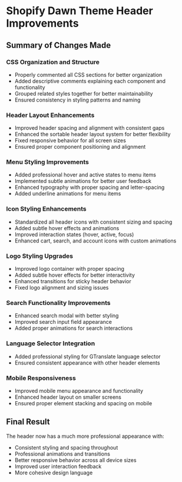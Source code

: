 # Shopify Dawn Theme Header Improvements

## Summary of Changes Made

### CSS Organization and Structure
- Properly commented all CSS sections for better organization
- Added descriptive comments explaining each component and functionality
- Grouped related styles together for better maintainability
- Ensured consistency in styling patterns and naming

### Header Layout Enhancements
- Improved header spacing and alignment with consistent gaps
- Enhanced the sortable header layout system for better flexibility
- Fixed responsive behavior for all screen sizes
- Ensured proper component positioning and alignment

### Menu Styling Improvements
- Added professional hover and active states to menu items
- Implemented subtle animations for better user feedback
- Enhanced typography with proper spacing and letter-spacing
- Added underline animations for menu items

### Icon Styling Enhancements
- Standardized all header icons with consistent sizing and spacing
- Added subtle hover effects and animations
- Improved interaction states (hover, active, focus)
- Enhanced cart, search, and account icons with custom animations

### Logo Styling Upgrades
- Improved logo container with proper spacing
- Added subtle hover effects for better interactivity
- Enhanced transitions for sticky header behavior
- Fixed logo alignment and sizing issues

### Search Functionality Improvements
- Enhanced search modal with better styling
- Improved search input field appearance
- Added proper animations for search interactions

### Language Selector Integration
- Added professional styling for GTranslate language selector
- Ensured consistent appearance with other header elements

### Mobile Responsiveness
- Improved mobile menu appearance and functionality
- Enhanced header layout on smaller screens
- Ensured proper element stacking and spacing on mobile

## Final Result
The header now has a much more professional appearance with:
- Consistent styling and spacing throughout
- Professional animations and transitions
- Better responsive behavior across all device sizes
- Improved user interaction feedback
- More cohesive design language